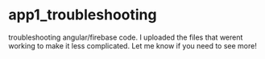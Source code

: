 # app1_troubleshooting
troubleshooting angular/firebase code. 
I uploaded the files that werent working to make it less complicated. 
Let me know if you need to see more!
